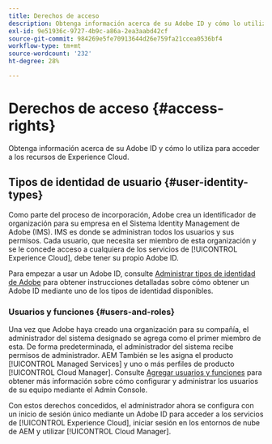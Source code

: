 ```yaml
---
title: Derechos de acceso
description: Obtenga información acerca de su Adobe ID y cómo lo utiliza para acceder a los recursos de Experience Cloud.
exl-id: 9e51936c-9727-4b9c-a86a-2ea3aabd42cf
source-git-commit: 984269e5fe70913644d26e759fa21ccea0536bf4
workflow-type: tm+mt
source-wordcount: '232'
ht-degree: 28%

---
```



# Derechos de acceso {#access-rights}

Obtenga información acerca de su Adobe ID y cómo lo utiliza para acceder a los recursos de Experience Cloud.

## Tipos de identidad de usuario {#user-identity-types}

Como parte del proceso de incorporación, Adobe crea un identificador de organización para su empresa en el Sistema Identity Management de Adobe (IMS). IMS es donde se administran todos los usuarios y sus permisos. Cada usuario, que necesita ser miembro de esta organización y se le concede acceso a cualquiera de los servicios de [!UICONTROL Experience Cloud], debe tener su propio Adobe ID.

Para empezar a usar un Adobe ID, consulte [Administrar tipos de identidad de Adobe](https://helpx.adobe.com/es/enterprise/using/identity.html) para obtener instrucciones detalladas sobre cómo obtener un Adobe ID mediante uno de los tipos de identidad disponibles.

### Usuarios y funciones {#users-and-roles}

Una vez que Adobe haya creado una organización para su compañía, el administrador del sistema designado se agrega como el primer miembro de esta. De forma predeterminada, el administrador del sistema recibe permisos de administrador. AEM También se les asigna el producto [!UICONTROL Managed Services] y uno o más perfiles de producto [!UICONTROL Cloud Manager]. Consulte [Agregar usuarios y funciones](/help/requirements/users-and-roles.md) para obtener más información sobre cómo configurar y administrar los usuarios de su equipo mediante el Admin Console.

Con estos derechos concedidos, el administrador ahora se configura con un inicio de sesión único mediante un Adobe ID para acceder a los servicios de [!UICONTROL Experience Cloud], iniciar sesión en los entornos de nube de AEM y utilizar [!UICONTROL Cloud Manager].
